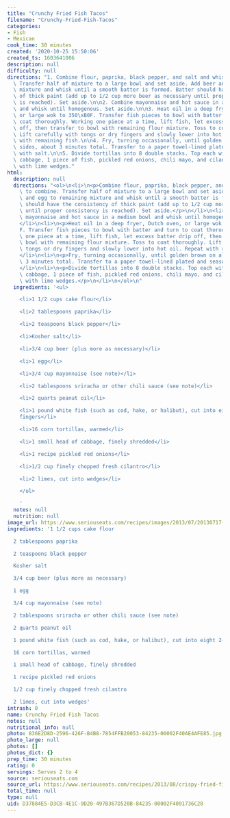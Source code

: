 ```yaml
---
title: "Crunchy Fried Fish Tacos"
filename: "Crunchy-Fried-Fish-Tacos"
categories:
- Fish
- Mexican
cook_time: 30 minutes
created: '2020-10-25 15:50:06'
created_ts: 1603641006
description: null
difficulty: null
directions: "1. Combine flour, paprika, black pepper, and salt and whisk to combine.\
  \ Transfer half of mixture to a large bowl and set aside. Add beer and egg to remaining\
  \ mixture and whisk until a smooth batter is formed. Batter should have the consistency\
  \ of thick paint (add up to 1/2 cup more beer as necessary until proper consistency\
  \ is reached). Set aside.\n\n2. Combine mayonnaise and hot sauce in a medium bowl\
  \ and whisk until homogenous. Set aside.\n\n3. Heat oil in a deep fryer, Dutch oven,\
  \ or large wok to 350\xB0F. Transfer fish pieces to bowl with batter and turn to\
  \ coat thoroughly. Working one piece at a time, lift fish, let excess batter drip\
  \ off, then transfer to bowl with remaining flour mixture. Toss to coat thoroughly.\
  \ Lift carefully with tongs or dry fingers and slowly lower into hot oil. Repeat\
  \ with remaining fish.\n\n4. Fry, turning occasionally, until golden brown on all\
  \ sides, about 3 minutes total. Transfer to a paper towel-lined plated and season\
  \ with salt.\n\n5. Divide tortillas into 8 double stacks. Top each with shredded\
  \ cabbage, 1 piece of fish, pickled red onions, chili mayo, and cilantro. Serve\
  \ with lime wedges."
html:
  description: null
  directions: "<ol>\n<li>\n<p>Combine flour, paprika, black pepper, and salt and whisk\
    \ to combine. Transfer half of mixture to a large bowl and set aside. Add beer\
    \ and egg to remaining mixture and whisk until a smooth batter is formed. Batter\
    \ should have the consistency of thick paint (add up to 1/2 cup more beer as necessary\
    \ until proper consistency is reached). Set aside.</p>\n</li>\n<li>\n<p>Combine\
    \ mayonnaise and hot sauce in a medium bowl and whisk until homogenous. Set aside.</p>\n\
    </li>\n<li>\n<p>Heat oil in a deep fryer, Dutch oven, or large wok to 350\xB0\
    F. Transfer fish pieces to bowl with batter and turn to coat thoroughly. Working\
    \ one piece at a time, lift fish, let excess batter drip off, then transfer to\
    \ bowl with remaining flour mixture. Toss to coat thoroughly. Lift carefully with\
    \ tongs or dry fingers and slowly lower into hot oil. Repeat with remaining fish.</p>\n\
    </li>\n<li>\n<p>Fry, turning occasionally, until golden brown on all sides, about\
    \ 3 minutes total. Transfer to a paper towel-lined plated and season with salt.</p>\n\
    </li>\n<li>\n<p>Divide tortillas into 8 double stacks. Top each with shredded\
    \ cabbage, 1 piece of fish, pickled red onions, chili mayo, and cilantro. Serve\
    \ with lime wedges.</p>\n</li>\n</ol>\n"
  ingredients: '<ul>

    <li>1 1/2 cups cake flour</li>

    <li>2 tablespoons paprika</li>

    <li>2 teaspoons black pepper</li>

    <li>Kosher salt</li>

    <li>3/4 cup beer (plus more as necessary)</li>

    <li>1 egg</li>

    <li>3/4 cup mayonnaise (see note)</li>

    <li>2 tablespoons sriracha or other chili sauce (see note)</li>

    <li>2 quarts peanut oil</li>

    <li>1 pound white fish (such as cod, hake, or halibut), cut into eight 2-ounce
    fingers</li>

    <li>16 corn tortillas, warmed</li>

    <li>1 small head of cabbage, finely shredded</li>

    <li>1 recipe pickled red onions</li>

    <li>1/2 cup finely chopped fresh cilantro</li>

    <li>2 limes, cut into wedges</li>

    </ul>

    '
  notes: null
  nutrition: null
image_url: https://www.seriouseats.com/recipes/images/2013/07/20130717-fish-tacos-1-200x150.jpg
ingredients: '1 1/2 cups cake flour

  2 tablespoons paprika

  2 teaspoons black pepper

  Kosher salt

  3/4 cup beer (plus more as necessary)

  1 egg

  3/4 cup mayonnaise (see note)

  2 tablespoons sriracha or other chili sauce (see note)

  2 quarts peanut oil

  1 pound white fish (such as cod, hake, or halibut), cut into eight 2-ounce fingers

  16 corn tortillas, warmed

  1 small head of cabbage, finely shredded

  1 recipe pickled red onions

  1/2 cup finely chopped fresh cilantro

  2 limes, cut into wedges'
intrash: 0
name: Crunchy Fried Fish Tacos
notes: null
nutritional_info: null
photo: 836E2D8D-2596-426F-B4B8-7854FFB20053-84235-00002F40AE4AFE85.jpg
photo_large: null
photos: []
photos_dict: {}
prep_time: 30 minutes
rating: 0
servings: Serves 2 to 4
source: seriouseats.com
source_url: https://www.seriouseats.com/recipes/2013/08/crispy-fried-fish-tacos-recipe.html
total_time: null
type: null
uid: D37884E5-D3CB-4E1C-9D20-497B367D520B-84235-00002F4091736C20
---
```


